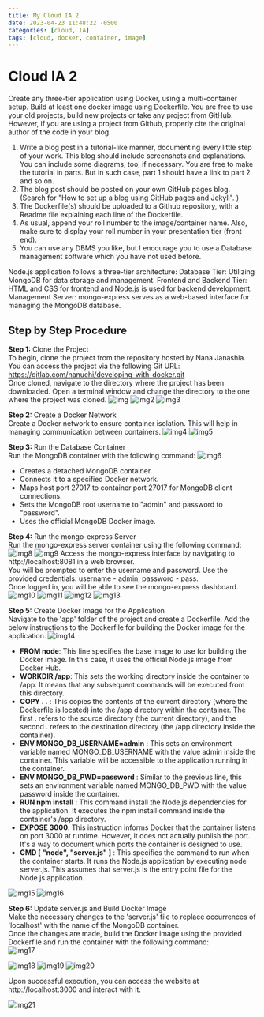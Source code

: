 ```yaml
---
title: My Cloud IA 2
date: 2023-04-23 11:48:22 -0500
categories: [cloud, IA]
tags: [cloud, docker, container, image]
---
```


# Cloud IA 2
Create any three-tier application using Docker, using a multi-container setup. Build at least one docker image using Dockerfile. You are free to use your old projects, build new projects or take any project from GitHub. However, if you are using a project from Github, properly cite the original author of the code in your blog. 


1. Write a blog post in a tutorial-like manner, documenting every little step of your work. This blog should include screenshots and explanations. You can include some diagrams, too, if necessary. You are free to make the tutorial in parts. But in such case, part 1 should have a link to part 2 and so on.  
2. The blog post should be posted on your own GitHub pages blog. (Search for "How to set up a blog using GitHub pages and Jekyll". )
3. The Dockerfile(s) should be uploaded to a Github repository, with a Readme file explaining each line of the Dockerfile.  
4. As usual, append your roll number to the image/container name. Also, make sure to display your roll number in your presentation tier (front end). 
5. You can use any DBMS you like, but I encourage you to use a Database management software which you have not used before. 

Node.js application follows a three-tier architecture:
Database Tier: Utilizing MongoDB for data storage and management.
Frontend and Backend Tier: HTML and CSS for frontend and Node.js is used for backend development.
Management Server: mongo-express serves as a web-based interface for managing the MongoDB database.

## Step by Step Procedure
**Step 1:** Clone the Project<br>
To begin, clone the project from the repository hosted by Nana Janashia.<br> You can access the project via the following Git URL:
https://gitlab.com/nanuchi/developing-with-docker.git<br>
Once cloned, navigate to the directory where the project has been downloaded.
Open a terminal window and change the directory to the one where the project was cloned.
![img](../assets/lib/image-2.png)
![img2](../assets/lib/image-1.png)
![img3](../assets/lib/image-3.png)

**Step 2:** Create a Docker Network <br>
Create a Docker network to ensure container isolation. This will help in managing communication between containers.
![img4](../assets/lib/image-4.png)
![img5](../assets/lib/image-5.png)

**Step 3:** Run the Database Container<br>
Run the MongoDB container with the following command:
![img6](../assets/lib/image-6.png)
- Creates a detached MongoDB container.
- Connects it to a specified Docker network.
- Maps host port 27017 to container port 27017 for MongoDB client connections.
- Sets the MongoDB root username to "admin" and password to "password".
- Uses the official MongoDB Docker image.

**Step 4:** Run the mongo-express Server<br>
Run the mongo-express server container using the following command:
![img8](../assets/lib/image-7.png)
![img9](../assets/lib/image-8.png)
Access the mongo-express interface by navigating to http://localhost:8081 in a web browser.<br> You will be prompted to enter the username and password. Use the provided credentials: username - admin, password - pass.<br>
Once logged in, you will be able to see the mongo-express dashboard.<br>
![img10](../assets/lib/image-9.png)
![img11](../assets/lib/image-10.png)
![img12](../assets/lib/image-11.png)
![img13](../assets/lib/image-12.png)

**Step 5:** Create Docker Image for the Application<br>
Navigate to the 'app' folder of the project and create a Dockerfile. Add the below instructions to the Dockerfile for building the Docker image for the application.
![img14](../assets/lib/image-13.png)
- **FROM node**: This line specifies the base image to use for building the Docker image. In this case, it uses the official Node.js image from Docker Hub.<br>
- **WORKDIR /app**: This sets the working directory inside the container to /app. It means that any subsequent commands will be executed from this directory.<br>
- **COPY . .** : This copies the contents of the current directory (where the Dockerfile is located) into the /app directory within the container. The first . refers to the source directory (the current directory), and the second . refers to the destination directory (the /app directory inside the container).<br>
- **ENV MONGO_DB_USERNAME=admin** : This sets an environment variable named MONGO_DB_USERNAME with the value admin inside the container. This variable will be accessible to the application running in the container.
- **ENV MONGO_DB_PWD=password** : Similar to the previous line, this sets an environment variable named MONGO_DB_PWD with the value password inside the container.
- **RUN npm install** : This command install the Node.js dependencies for the application. It executes the npm install command inside the container's /app directory.
- **EXPOSE 3000**: This instruction informs Docker that the container listens on port 3000 at runtime. However, it does not actually publish the port. It's a way to document which ports the container is designed to use.
- **CMD [ "node", "server.js" ]** : This specifies the command to run when the container starts. It runs the Node.js application by executing node server.js. This assumes that server.js is the entry point file for the Node.js application.

![img15](../assets/lib/image-14.png)
![img16](../assets/lib/image-15.png)

**Step 6:** Update server.js and Build Docker Image<br>
Make the necessary changes to the 'server.js' file to replace occurrences of 'localhost' with the name of the MongoDB container.<br>
Once the changes are made, build the Docker image using the provided Dockerfile and run the container with the following command:<br>
![img17](../assets/lib/image-16.png)

![img18](../assets/lib/image-17.png)
![img19](../assets/lib/image-18.png)
![img20](../assets/lib/image-19.png)

Upon successful execution, you can access the website at http://localhost:3000 and interact with it. <br>

![img21](../assets/lib/image.png)